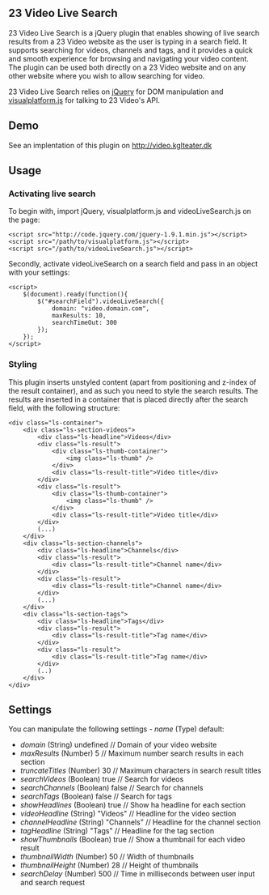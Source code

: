 ## 23 Video Live Search

23 Video Live Search is a jQuery plugin that enables showing of live search results from a 23 Video website as the user is typing in a search field. It supports searching for videos, channels and tags, and it provides a quick and smooth experience for browsing and navigating your video content. The plugin can be used both directly on a 23 Video website and on any other website where you wish to allow searching for video.

23 Video Live Search relies on <a href="http://jquery.com/">jQuery</a> for DOM manipulation and <a href="https://github.com/23/visualplatform.js">visualplatform.js</a> for talking to 23 Video's API.

## Demo

See an implentation of this plugin on <a href="http://video.kglteater.dk">http://video.kglteater.dk</a>

## Usage

### Activating live search

To begin with, import jQuery, visualplatform.js and videoLiveSearch.js on the page:

	<script src="http://code.jquery.com/jquery-1.9.1.min.js"></script>
	<script src="/path/to/visualplatform.js"></script>
	<script src="/path/to/videoLiveSearch.js"></script>

Secondly, activate videoLiveSearch on a search field and pass in an object with your settings:

	<script>
		$(document).ready(function(){
			$("#searchField").videoLiveSearch({
				domain: "video.domain.com",
				maxResults: 10,
				searchTimeOut: 300
			});
		});
	</script>

### Styling

This plugin inserts unstyled content (apart from positioning and z-index of the result container), and as such you need to style the search results. The results are inserted in a container that is placed directly after the search field, with the following structure:

	<div class="ls-container">
		<div class="ls-section-videos">
			<div class="ls-headline">Videos</div>
			<div class="ls-result">
				<div class="ls-thumb-container">
					<img class="ls-thumb" />
				</div>
				<div class="ls-result-title">Video title</div>
			</div>
			<div class="ls-result">
				<div class="ls-thumb-container">
					<img class="ls-thumb" />
				</div>
				<div class="ls-result-title">Video title</div>
			</div>
			(...)
		</div>
		<div class="ls-section-channels">
			<div class="ls-headline">Channels</div>
			<div class="ls-result">
				<div class="ls-result-title">Channel name</div>
			</div>
			<div class="ls-result">
				<div class="ls-result-title">Channel name</div>
			</div>
			(...)
		</div>
		<div class="ls-section-tags">
			<div class="ls-headline">Tags</div>
			<div class="ls-result">
				<div class="ls-result-title">Tag name</div>
			</div>
			<div class="ls-result">
				<div class="ls-result-title">Tag name</div>
			</div>
			(..)
		</div>
	</div>

## Settings

You can manipulate the following settings - *name* (Type) default:

- *domain* (String) undefined // Domain of your video website
- *maxResults* (Number) 5 // Maximum number search results in each section
- *truncateTitles* (Number) 30 // Maximum characters in search result titles
- *searchVideos* (Boolean) true // Search for videos
- *searchChannels* (Boolean) false // Search for channels
- *searchTags* (Boolean) false  // Search for tags
- *showHeadlines* (Boolean) true  // Show ha headline for each section
- *videoHeadline* (String) "Videos" // Headline for the video section
- *channelHeadline* (String) "Channels" // Headline for the channel section
- *tagHeadline* (String) "Tags" // Headline for the tag section
- *showThumbnails* (Boolean) true // Show a thumbnail for each video result
- *thumbnailWidth* (Number) 50  // Width of thumbnails
- *thumbnailHeight* (Number) 28  // Height of thumbnails
- *searchDelay* (Number) 500  // Time in milliseconds between user input and search request